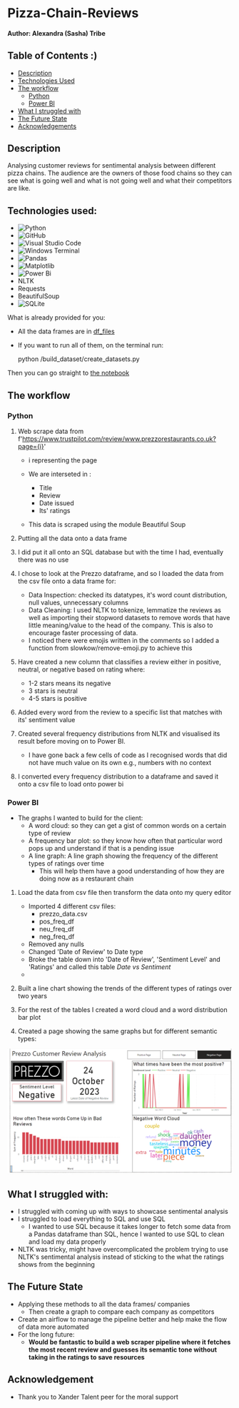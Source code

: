 # Pizza-Chain-Reviews
#### Author: Alexandra (Sasha) Tribe

## Table of Contents :)
- [Description](#description)
- [Technologies Used](#technologies-used)
- [The workflow](#the-workflow)
    - [Python](#python)
    - [Power BI](#power-bi)
- [What I struggled with](#what-I-struggled-with)
- [The Future State](#the-future-state)
- [Acknowledgements](#acknowledgments)


## Description
Analysing customer reviews for sentimental analysis between different pizza chains. The audience are the owners of those food chains so they can see what is going well and what is not going well and what their competitors are like.

## Technologies used:
- ![Python](https://img.shields.io/badge/python-3670A0?style=for-the-badge&logo=python&logoColor=ffdd54)
- ![GitHub](https://img.shields.io/badge/github-%23121011.svg?style=for-the-badge&logo=github&logoColor=white)
- ![Visual Studio Code](https://img.shields.io/badge/Visual%20Studio%20Code-0078d7.svg?style=for-the-badge&logo=visual-studio-code&logoColor=white)
- ![Windows Terminal](https://img.shields.io/badge/Windows%20Terminal-%234D4D4D.svg?style=for-the-badge&logo=windows-terminal&logoColor=white)
- ![Pandas](https://img.shields.io/badge/pandas-%23150458.svg?style=for-the-badge&logo=pandas&logoColor=white)
- ![Matplotlib](https://img.shields.io/badge/Matplotlib-%23ffffff.svg?style=for-the-badge&logo=Matplotlib&logoColor=black)
- ![Power Bi](https://img.shields.io/badge/power_bi-F2C811?style=for-the-badge&logo=powerbi&logoColor=black)
- NLTK
- Requests
- BeautifulSoup
- ![SQLite](https://img.shields.io/badge/sqlite-%2307405e.svg?style=for-the-badge&logo=sqlite&logoColor=white)

What is already provided for you:
- All the data frames are in [df_files](/df_files/)
- If you want to run all of them, on the terminal run: 

    python /build_dataset/create_datasets.py

Then you can go straight to [the notebook](pizza-chain-reviews/notebook_pizza)

## The workflow

### Python

1. Web scrape data from f'https://www.trustpilot.com/review/www.prezzorestaurants.co.uk?page={i}'
    - i representing the page
    - We are interseted in : 
        - Title
        - Review
        - Date issued
        - Its' ratings

    - This data is scraped using the module Beautiful Soup

2. Putting all the data onto a data frame
3. I did put it all onto an SQL database but with the time I had, eventually there was no use 
4. I chose to look at the Prezzo dataframe, and so I loaded the data from the csv file onto a data frame for:
    - Data Inspection: checked its datatypes, it's word count distribution, null values, unnecessary columns
    - Data Cleaning: I used NLTK to tokenize, lemmatize the reviews as well as importing their stopword datasets to remove words that have little meaning/value to the head of the company. This is also to encourage faster processing of data.
    - I noticed there were emojis written in the comments so I added a function from slowkow/remove-emoji.py to achieve this
5. Have created a new column that classifies a review either in positive, neutral, or negative based on rating where:
     - 1-2 stars means its negative
     - 3 stars is neutral
     - 4-5 stars is positive

6. Added every word from the review to a specific list that matches with its' sentiment value
7. Created several frequency distributions from NLTK and visualised its result before moving on to Power BI. 
    - I have gone back a few cells of code as I recognised words that did not have much value on its own e.g., numbers with no context
8. I converted every frequency distribution to a dataframe and saved it onto a csv file to load onto power bi

### Power BI 

- The graphs I wanted to build for the client:
    - A word cloud: so they can get a gist of common words on a certain type of review
    - A frequency bar plot: so they know how often that particular word pops up and understand if that is a pending issue
    - A line graph: A line graph showing the frequency of the different types of ratings over time
        - This will help them have a good understanding of how they are doing now as a restaurant chain

1. Load the data from csv file then transform the data onto my query editor
    - Imported 4 different csv files:
        - prezzo_data.csv
        - pos_freq_df
        - neu_freq_df
        - neg_freq_df
    - Removed any nulls
    - Changed 'Date of Review' to Date type
    - Broke the table down into 'Date of Review', 'Sentiment Level' and 'Ratings' and called this table *Date vs Sentiment*
    - 

2. Built a line chart showing the trends of the different types of ratings over two years

3. For the rest of the tables I created a word cloud and a word distribution bar plot

4. Created a page showing the same graphs but for different semantic types: 

![Power Bi Example](/Images/power_bi_ex.png)


## What I struggled with:
- I struggled with coming up with ways to showcase sentimental analysis
- I struggled to load everything to SQL and use SQL
    -  I wanted to use SQL because it takes longer to fetch some data from a Pandas dataframe than SQL, hence I wanted to use SQL to clean and load my data properly
- NLTK was tricky, might have overcomplicated the problem trying to use NLTK's sentimental analysis instead of sticking to the what the ratings shows from the beginning


## The Future State
- Applying these methods to all the data frames/ companies
    - Then create a graph to compare each company as competitors
- Create an airflow to manage the pipeline better and help make the flow of data more automated
- For the long future:
    - **Would be fantastic to build a web scraper pipeline where it fetches the most recent review and guesses its semantic tone without taking in the ratings to save resources**

## Acknowledgement
- Thank you to Xander Talent peer for the moral support